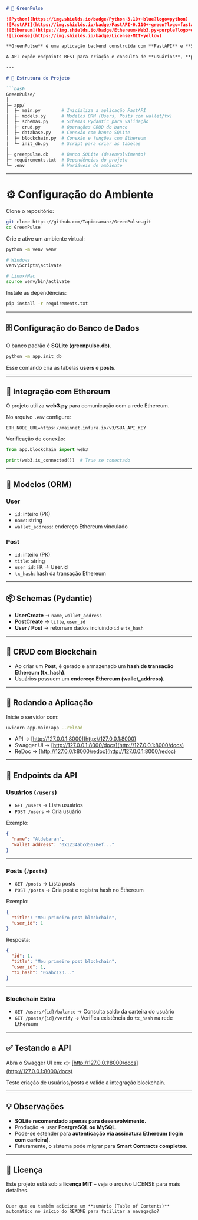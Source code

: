 ````markdown
# 🌱 GreenPulse

![Python](https://img.shields.io/badge/Python-3.10+-blue?logo=python)  
![FastAPI](https://img.shields.io/badge/FastAPI-0.110+-green?logo=fastapi)  
![Ethereum](https://img.shields.io/badge/Ethereum-Web3.py-purple?logo=ethereum)  
![License](https://img.shields.io/badge/License-MIT-yellow)  

**GreenPulse** é uma aplicação backend construída com **FastAPI** e **SQLite**, projetada para gerenciar usuários e posts, agora integrada ao **Ethereum** para fornecer rastreabilidade imutável de dados e integração com carteiras digitais.  

A API expõe endpoints REST para criação e consulta de **usuários**, **posts** e suas respectivas interações com a blockchain.  

---

# 📂 Estrutura do Projeto

```bash
GreenPulse/
│
├─ app/
│  ├─ main.py        # Inicializa a aplicação FastAPI
│  ├─ models.py      # Modelos ORM (Users, Posts com wallet/tx)
│  ├─ schemas.py     # Schemas Pydantic para validação
│  ├─ crud.py        # Operações CRUD do banco
│  ├─ database.py    # Conexão com banco SQLite
│  ├─ blockchain.py  # Conexão e funções com Ethereum
│  └─ init_db.py     # Script para criar as tabelas
│
├─ greenpulse.db     # Banco SQLite (desenvolvimento)
├─ requirements.txt  # Dependências do projeto
└─ .env              # Variáveis de ambiente
````

---

# ⚙️ Configuração do Ambiente

Clone o repositório:

```bash
git clone https://github.com/Tapiocamanz/GreenPulse.git
cd GreenPulse
```

Crie e ative um ambiente virtual:

```bash
python -m venv venv

# Windows
venv\Scripts\activate

# Linux/Mac
source venv/bin/activate
```

Instale as dependências:

```bash
pip install -r requirements.txt
```

---

## 🗄 Configuração do Banco de Dados

O banco padrão é **SQLite (greenpulse.db)**.

```bash
python -m app.init_db
```

Esse comando cria as tabelas **users** e **posts**.

---

## 🔗 Integração com Ethereum

O projeto utiliza **web3.py** para comunicação com a rede Ethereum.

No arquivo `.env` configure:

```env
ETH_NODE_URL=https://mainnet.infura.io/v3/SUA_API_KEY
```

Verificação de conexão:

```python
from app.blockchain import web3

print(web3.is_connected())  # True se conectado
```

---

## 🧩 Modelos (ORM)

### User

* `id`: inteiro (PK)
* `name`: string
* `wallet_address`: endereço Ethereum vinculado

### Post

* `id`: inteiro (PK)
* `title`: string
* `user_id`: FK → User.id
* `tx_hash`: hash da transação Ethereum

---

## 📦 Schemas (Pydantic)

* **UserCreate** → `name`, `wallet_address`
* **PostCreate** → `title`, `user_id`
* **User / Post** → retornam dados incluindo `id` e `tx_hash`

---

## 🔧 CRUD com Blockchain

* Ao criar um **Post**, é gerado e armazenado um **hash de transação Ethereum (tx\_hash)**.
* Usuários possuem um **endereço Ethereum (wallet\_address)**.

---

## 🚀 Rodando a Aplicação

Inicie o servidor com:

```bash
uvicorn app.main:app --reload
```

* API → [http://127.0.0.1:8000](http://127.0.0.1:8000)
* Swagger UI → [http://127.0.0.1:8000/docs](http://127.0.0.1:8000/docs)
* ReDoc → [http://127.0.0.1:8000/redoc](http://127.0.0.1:8000/redoc)

---

## 📌 Endpoints da API

### Usuários (`/users`)

* `GET /users` → Lista usuários
* `POST /users` → Cria usuário

Exemplo:

```json
{
  "name": "Aldebaran",
  "wallet_address": "0x1234abcd5678ef..."
}
```

---

### Posts (`/posts`)

* `GET /posts` → Lista posts
* `POST /posts` → Cria post e registra hash no Ethereum

Exemplo:

```json
{
  "title": "Meu primeiro post blockchain",
  "user_id": 1
}
```

Resposta:

```json
{
  "id": 1,
  "title": "Meu primeiro post blockchain",
  "user_id": 1,
  "tx_hash": "0xabc123..."
}
```

---

### Blockchain Extra

* `GET /users/{id}/balance` → Consulta saldo da carteira do usuário
* `GET /posts/{id}/verify` → Verifica existência do `tx_hash` na rede Ethereum

---

## ✅ Testando a API

Abra o Swagger UI em:
👉 [http://127.0.0.1:8000/docs](http://127.0.0.1:8000/docs)

Teste criação de usuários/posts e valide a integração blockchain.

---

## 💡 Observações

* **SQLite recomendado apenas para desenvolvimento.**
* Produção → usar **PostgreSQL ou MySQL**.
* Pode-se estender para **autenticação via assinatura Ethereum (login com carteira)**.
* Futuramente, o sistema pode migrar para **Smart Contracts completos**.

---

## 📜 Licença

Este projeto está sob a **licença MIT** – veja o arquivo LICENSE para mais detalhes.

```

Quer que eu também adicione um **sumário (Table of Contents)** automático no início do README para facilitar a navegação?
```
